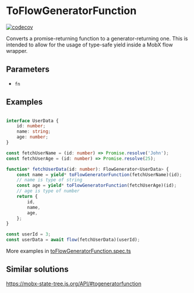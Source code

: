 # ToFlowGeneratorFunction

[![codecov](https://codecov.io/github/harunou/to-flow-generator-function/branch/main/graph/badge.svg?token=1WTYGPJ8N5)](https://codecov.io/github/harunou/to-flow-generator-function)

Converts a promise-returning function to a generator-returning one. This is intended to allow for the usage of type-safe yield inside a MobX flow wrapper.

## Parameters

- `fn`

## Examples

```typescript

interface UserData {
    id: number;
    name: string;
    age: number;
}

const fetchUserName = (id: number) => Promise.resolve('John');
const fetchUserAge = (id: number) => Promise.resolve(25);

function* fetchUserData(id: number): FlowGenerator<UserData> {
    const name = yield* toFlowGeneratorFunction(fetchUserName)(id);
    // name is type of string
    const age = yield* toFlowGeneratorFunction(fetchUserAge)(id);
    // age is type of number
    return {
        id,
        name,
        age,
    };
}

const userId = 3;
const userData = await flow(fetchUserData)(userId);

```

More examples in [toFlowGeneratorFunction.spec.ts](./src/toFlowGeneratorFunction.spec.ts)

## Similar solutions

<https://mobx-state-tree.js.org/API/#togeneratorfunction>
